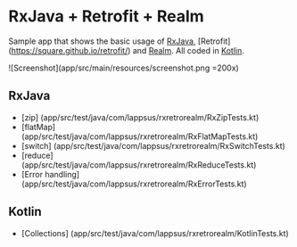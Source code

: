 # RxJava + Retrofit + Realm

Sample app that shows the basic usage of [RxJava](https://github.com/ReactiveX/RxJava), [Retrofit] (https://square.github.io/retrofit/) and [Realm](https://github.com/realm/realm-java). 
All coded in [Kotlin](https://kotlinlang.org/).

![Screenshot](app/src/main/resources/screenshot.png =200x)

## RxJava
* [zip] (app/src/test/java/com/lappsus/rxretrorealm/RxZipTests.kt)
* [flatMap] (app/src/test/java/com/lappsus/rxretrorealm/RxFlatMapTests.kt)
* [switch] (app/src/test/java/com/lappsus/rxretrorealm/RxSwitchTests.kt)
* [reduce] (app/src/test/java/com/lappsus/rxretrorealm/RxReduceTests.kt)
* [Error handling] (app/src/test/java/com/lappsus/rxretrorealm/RxErrorTests.kt)

## Kotlin
* [Collections] (app/src/test/java/com/lappsus/rxretrorealm/KotlinTests.kt)

